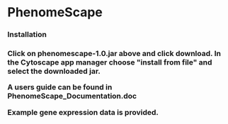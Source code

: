# PhenomeScape

<h3>Installation<h3>

Click on phenomescape-1.0.jar above and click download. In the Cytoscape app manager choose "install from file" and select the downloaded jar.

A users guide can be found in PhenomeScape_Documentation.doc

Example gene expression data is provided.
